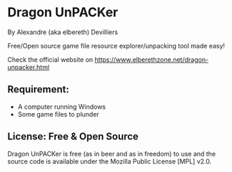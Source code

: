 # Dragon UnPACKer
By Alexandre (aka elbereth) Devilliers

Free/Open source game file resource explorer/unpacking tool made easy!

Check the official website on https://www.elberethzone.net/dragon-unpacker.html

## Requirement:
* A computer running Windows
* Some game files to plunder

## License: Free & Open Source
Dragon UnPACKer is free (as in beer and as in freedom) to use and the source code is available under the Mozilla Public License [MPL] v2.0.
